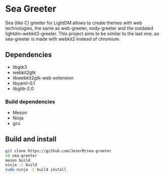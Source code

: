 # Sea Greeter

Sea (like C) greeter for LightDM allows to create themes with web technologies, the same as web-greeter, nody-greeter and the outdated lightdm-webkit2-greeter. This project aims to be similar to the last one, as sea-greeter is made with webkit2 instead of chromium.

## Dependencies

- libgtk3
- webkit2gtk
- libwebkit2gtk-web-extension
- libyaml-0.1
- libglib-2.0

### Build dependencies

- Meson
- Ninja
- gcc

## Build and install

```sh
git clone https://github.com/JezerM/sea-greeter
cd sea-greeter
meson build
ninja -C build
sudo ninja -C build install
```
